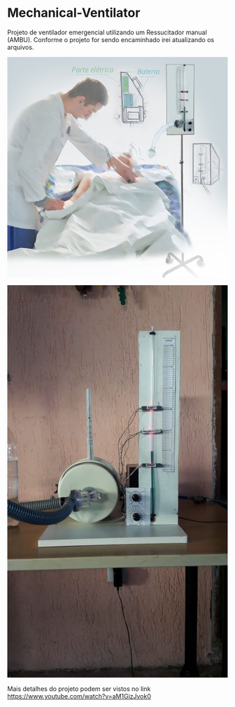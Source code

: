 # Mechanical-Ventilator


Projeto de ventilador emergencial utilizando um Ressucitador manual (AMBU). Conforme o projeto for sendo encaminhado irei atualizando os arquivos.

![Ilustração de uso](https://github.com/paulohenriquemo/Mechanical-Ventilator/blob/master/Ilustra%C3%A7%C3%A3o.jpeg)

![Primeiro Protótipo](https://github.com/paulohenriquemo/Mechanical-Ventilator/blob/master/Ventilador.jpeg?raw=true)

Mais detalhes do projeto podem ser vistos no link https://www.youtube.com/watch?v=aM1GizJvok0
